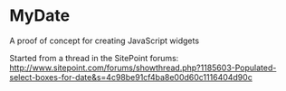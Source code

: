 MyDate
======

A proof of concept for creating JavaScript widgets

Started from a thread in the SitePoint forums:
http://www.sitepoint.com/forums/showthread.php?1185603-Populated-select-boxes-for-date&s=4c98be91cf4ba8e00d60c1116404d90c
